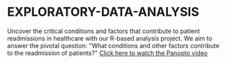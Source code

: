 # EXPLORATORY-DATA-ANALYSIS
Uncover the critical conditions and factors that contribute to patient readmissions in healthcare with our R-based analysis project. We aim to answer the pivotal question: "What conditions and other factors contribute to the readmission of patients?"
[Click here to watch the Panopto video](https://wgu.hosted.panopto.com/Panopto/Pages/Viewer.aspx?id=f510e226-c6ae-4ede-aa0e-b0260018e28f)

